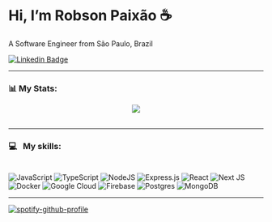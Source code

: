 # Hi, I’m **Robson Paixão** :coffee:
A Software Engineer from São Paulo, Brazil <br/>

[![Linkedin Badge](https://img.shields.io/badge/-LinkedIn-0077B5?style=flat&logo=Linkedin&logoColor=white&link=https://www.linkedin.com/in/robsonjpx/)](https://www.linkedin.com/in/robson-paixao/)

---

### :bar_chart: My Stats:
<center>
  <img align="center" src="https://github-readme-stats.vercel.app/api/top-langs/?username=therobpx&layout=compact&theme=dracula" />
</center> <br>

---

### :computer: &nbsp; My skills: <br/> <br/>
![JavaScript](https://img.shields.io/badge/javascript-%23323330.svg?style=flat&logo=javascript&logoColor=%23F7DF1E)
![TypeScript](https://img.shields.io/badge/typescript-%23007ACC.svg?style=flat&logo=typescript&logoColor=white)
![NodeJS](https://img.shields.io/badge/node.js-6DA55F?style=flat&logo=node.js&logoColor=white)
![Express.js](https://img.shields.io/badge/express.js-%23404d59.svg?style=flat&logo=express&logoColor=%2361DAFB)
![React](https://img.shields.io/badge/react-%2320232a.svg?style=flat&logo=react&logoColor=%2361DAFB)
![Next JS](https://img.shields.io/badge/Next-black?style=flat&logo=next.js&logoColor=white)
![Docker](https://img.shields.io/badge/docker-%230db7ed.svg?style=flat&logo=docker&logoColor=white)
![Google Cloud](https://img.shields.io/badge/GoogleCloud-%234285F4.svg?style=flat&logo=google-cloud&logoColor=white)
![Firebase](https://img.shields.io/badge/firebase-%23039BE5.svg?style=flat&logo=firebase)
![Postgres](https://img.shields.io/badge/postgres-%23316192.svg?style=flat&logo=postgresql&logoColor=white)
![MongoDB](https://img.shields.io/badge/MongoDB-%234ea94b.svg?style=flat&logo=mongodb&logoColor=white)

---

[![spotify-github-profile](https://spotify-github-profile.vercel.app/api/view?uid=31mo5ccbrl6cawsy3raymwbcybcy&cover_image=true&theme=default&bar_color=53b14f&bar_color_cover=false)](https://github.com/kittinan/spotify-github-profile)
